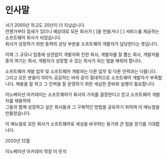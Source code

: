 # 인사말

서기 2000년 하고도 20년이 더 지났습니다.<br>
언젠가부터 낌새가 있더니 예상대로 모든 회사가 \[ \]을 만들거나 \[  \] 서비스를 제공하는 소프트웨어 회사가 되었습니다.<br>
회사가 성장하기 위한 동력의 상당 부분을 소프트웨어 개발자가 담당한다는 뜻입니다.<br>

이제 그 규모나 업종에 상관없이 개발자와 친한 회사, 개발자를 잘 뽑는 회사, 개발자를 중히 여기는 회사, 개발자가 성장할 수 있는 회사가 되는 법을 배워야 합니다.

소프트웨어 개발 업무 및 소프트웨어 개발자는 다른 업무 및 다른 인력과는 다릅니다.<br>
그리고 모든 분들이 100% 공감하는 바와 같이 절대적으로 소프트웨어 개발자가 부족합니다. 채용을 잘 하고 그 인력을 잘 운영하기 위한 세심한 준비와 실행이 필요합니다.

이노베이션 아카데미는 소프트웨어가 회사의 가치를 결정한다고 믿고 소프트웨어 개발자를 채용하여<br>
그들과 함께 성장하고 싶은 회사들과 그 구체적인 방법을 공유하기 위하여 이 매뉴얼을 만들었습니다.

이 매뉴얼로 모든 회사가 소프트웨어로 세상을 바꾸려는 용기와 큰 힘을 얻기를 기대합니다.


2020년 12월

이노베이션 아카데미 학장 이 민석

